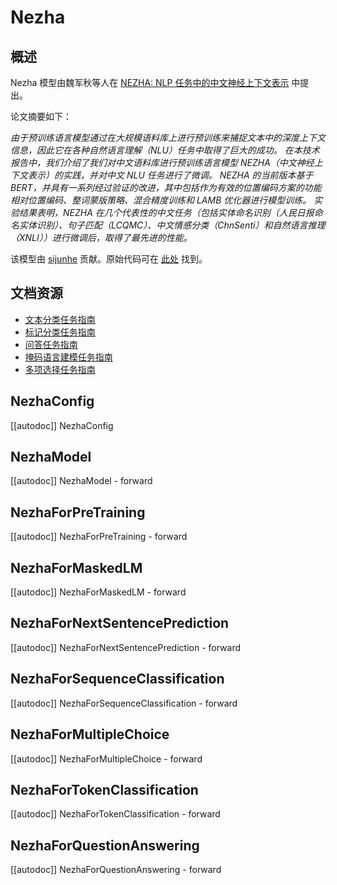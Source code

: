<!--版权所有 2022 年 The HuggingFace 团队保留所有权利。

根据 Apache 许可证 2.0 版（以下简称“许可证”），你可能不得使用本文件，除非其符合许可证的要求。
你可以在以下网址获取该许可证的副本:

http://www.apache.org/licenses/LICENSE-2.0

除非适用法律要求或书面同意，根据许可证分发的软件是按实际情况提供的，并不提供任何明示或暗示的保证或条件。
有关特定语言版本的明示或暗示的保证或条件，请参阅许可证。

⚠️ 请注意，此文件采用 Markdown 格式，但包含特定于我们的文档生成器（类似于 MDX）的语法，
可能无法在你的 Markdown 查看器中正确显示。

-->

# Nezha

## 概述

Nezha 模型由魏军秋等人在 [NEZHA: NLP 任务中的中文神经上下文表示](https://arxiv.org/abs/1909.00204) 中提出。

论文摘要如下：

*由于预训练语言模型通过在大规模语料库上进行预训练来捕捉文本中的深度上下文信息，因此它在各种自然语言理解（NLU）任务中取得了巨大的成功。
在本技术报告中，我们介绍了我们对中文语料库进行预训练语言模型 NEZHA（中文神经上下文表示）的实践，并对中文 NLU 任务进行了微调。
NEZHA 的当前版本基于 BERT，并具有一系列经过验证的改进，其中包括作为有效的位置编码方案的功能相对位置编码、整词蒙版策略、混合精度训练和 LAMB 优化器进行模型训练。
实验结果表明，NEZHA 在几个代表性的中文任务（包括实体命名识别（人民日报命名实体识别）、句子匹配（LCQMC）、中文情感分类（ChnSenti）和自然语言推理（XNLI））进行微调后，取得了最先进的性能。*

该模型由 [sijunhe](https://huggingface.co/sijunhe) 贡献。原始代码可在 [此处](https://github.com/huawei-noah/Pretrained-Language-Model/tree/master/NEZHA-PyTorch) 找到。

## 文档资源

- [文本分类任务指南](../tasks/sequence_classification)
- [标记分类任务指南](../tasks/token_classification)
- [问答任务指南](../tasks/question_answering)
- [掩码语言建模任务指南](../tasks/masked_language_modeling)
- [多项选择任务指南](../tasks/multiple_choice)

## NezhaConfig

[[autodoc]] NezhaConfig

## NezhaModel

[[autodoc]] NezhaModel
    - forward

## NezhaForPreTraining

[[autodoc]] NezhaForPreTraining
    - forward

## NezhaForMaskedLM

[[autodoc]] NezhaForMaskedLM
    - forward

## NezhaForNextSentencePrediction

[[autodoc]] NezhaForNextSentencePrediction
    - forward

## NezhaForSequenceClassification

[[autodoc]] NezhaForSequenceClassification
    - forward

## NezhaForMultipleChoice

[[autodoc]] NezhaForMultipleChoice
    - forward

## NezhaForTokenClassification

[[autodoc]] NezhaForTokenClassification
    - forward

## NezhaForQuestionAnswering

[[autodoc]] NezhaForQuestionAnswering
    - forward